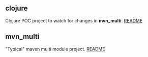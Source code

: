 ## clojure
Clojure POC project to watch for changes in **mvn_multi**. [README](clojure/README.md)

## mvn_multi
"Typical" maven multi module project. [README](mvn_multi/README.md)

